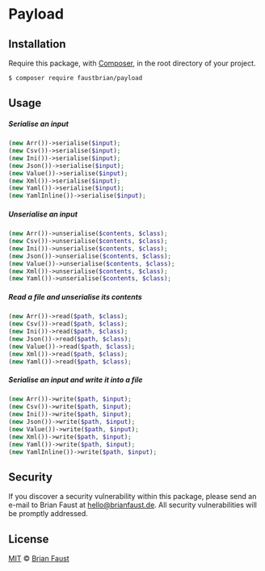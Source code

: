# Payload

## Installation

Require this package, with [Composer](https://getcomposer.org/), in the root directory of your project.

``` bash
$ composer require faustbrian/payload
```

## Usage

##### Serialise an input

``` php
(new Arr())->serialise($input);
(new Csv())->serialise($input);
(new Ini())->serialise($input);
(new Json())->serialise($input);
(new Value())->serialise($input);
(new Xml())->serialise($input);
(new Yaml())->serialise($input);
(new YamlInline())->serialise($input);
```

##### Unserialise an input

``` php
(new Arr())->unserialise($contents, $class);
(new Csv())->unserialise($contents, $class);
(new Ini())->unserialise($contents, $class);
(new Json())->unserialise($contents, $class);
(new Value())->unserialise($contents, $class);
(new Xml())->unserialise($contents, $class);
(new Yaml())->unserialise($contents, $class);
```

##### Read a file and unserialise its contents

``` php
(new Arr())->read($path, $class);
(new Csv())->read($path, $class);
(new Ini())->read($path, $class);
(new Json())->read($path, $class);
(new Value())->read($path, $class);
(new Xml())->read($path, $class);
(new Yaml())->read($path, $class);
```

##### Serialise an input and write it into a file

``` php
(new Arr())->write($path, $input);
(new Csv())->write($path, $input);
(new Ini())->write($path, $input);
(new Json())->write($path, $input);
(new Value())->write($path, $input);
(new Xml())->write($path, $input);
(new Yaml())->write($path, $input);
(new YamlInline())->write($path, $input);
```

## Security

If you discover a security vulnerability within this package, please send an e-mail to Brian Faust at hello@brianfaust.de. All security vulnerabilities will be promptly addressed.

## License

[MIT](LICENSE) © [Brian Faust](https://brianfaust.de)
